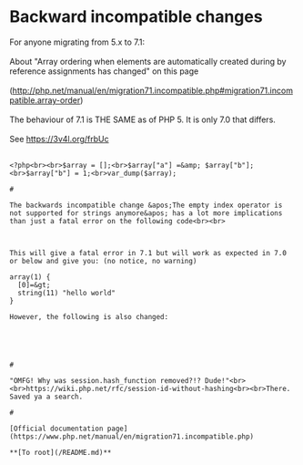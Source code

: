 # Backward incompatible changes



For anyone migrating from 5.x to 7.1:<br><br>About "Array ordering when elements are automatically created during by reference assignments has changed" on this page<br><br>(http://php.net/manual/en/migration71.incompatible.php#migration71.incompatible.array-order)<br><br>The behaviour of 7.1 is THE SAME as of PHP 5. It is only 7.0 that differs.<br><br>See https://3v4l.org/frbUc<br><br>

```
<?php<br><br>$array = [];<br>$array["a"] =&amp; $array["b"];<br>$array["b"] = 1;<br>var_dump($array);  

#

The backwards incompatible change &apos;The empty index operator is not supported for strings anymore&apos; has a lot more implications than just a fatal error on the following code<br><br>

```
<?php
$a = "";
$a[] = "hello world";
var_dump($a);
?>
```


This will give a fatal error in 7.1 but will work as expected in 7.0 or below and give you: (no notice, no warning)

array(1) {
  [0]=&gt;
  string(11) "hello world"
}

However, the following is also changed:



```
<?php
$a = "";
$a[0] = "hello world";
var_dump($a);
// 7.1: string(1) "h"
// pre-7.1: array(1) {  [0]=&gt;  string(11) "hello world" }

$a = "";
$a[5] = "hello world";
var_dump($a);
// 7.1: string(6) "     h"
// pre-7.1: array(1) {  [0]=&gt;  string(11) "hello world" }

?>
```
  

#

"OMFG! Why was session.hash_function removed?!? Dude!"<br><br>https://wiki.php.net/rfc/session-id-without-hashing<br><br>There. Saved ya a search.  

#

[Official documentation page](https://www.php.net/manual/en/migration71.incompatible.php)

**[To root](/README.md)**